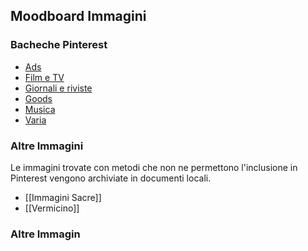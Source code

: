 ## Moodboard Immagini

### Bacheche Pinterest

- [Ads](https://pin.it/5kNrrma)
- [Film e TV](https://pin.it/NXMnrVJ)
- [Giornali e riviste](https://pin.it/8y8sXOw)
- [Goods](https://pin.it/3KVwdk5)
- [Musica](https://pin.it/yaqNAuN)
- [Varia](https://pin.it/1Mpcb1D)

### Altre Immagini
Le immagini trovate con metodi che non ne permettono l'inclusione in Pinterest vengono archiviate in documenti locali.

- [[Immagini Sacre]]
- [[Vermicino]]

### Altre Immagin